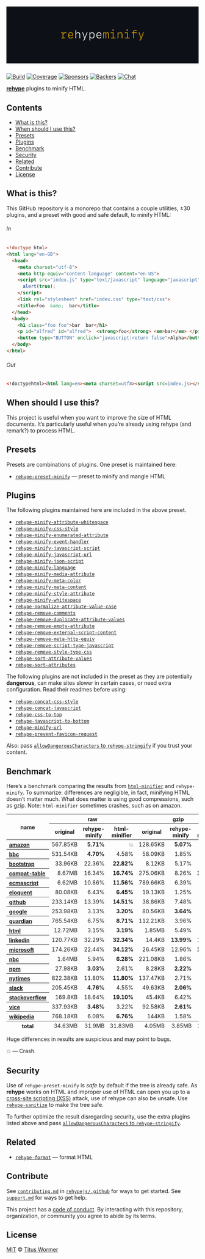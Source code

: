# ![rehype-minify][logo]

[![Build][build-badge]][build]
[![Coverage][coverage-badge]][coverage]
[![Sponsors][sponsors-badge]][collective]
[![Backers][backers-badge]][collective]
[![Chat][chat-badge]][chat]

**[rehype][]** plugins to minify HTML.

## Contents

* [What is this?](#what-is-this)
* [When should I use this?](#when-should-i-use-this)
* [Presets](#presets)
* [Plugins](#plugins)
* [Benchmark](#benchmark)
* [Security](#security)
* [Related](#related)
* [Contribute](#contribute)
* [License](#license)

## What is this?

This GitHub repository is a monorepo that contains a couple utilities, ±30
plugins, and a preset with good and safe default, to minify HTML:

###### In

```html
<!doctype html>
<html lang="en-GB">
  <head>
    <meta charset="utf-8">
    <meta http-equiv="content-language" content="en-US">
    <script src="index.js" type="text/javascript" language="javascript">
      alert(true);
    </script>
    <link rel="stylesheet" href="index.css" type="text/css">
    <title>Foo  &amp;  bar</title>
  </head>
  <body>
    <h1 class="foo foo">bar  bar</h1>
    <p id="alfred" id="alfred">  <strong>foo</strong> <em>bar</em> </p>
    <button type="BUTTON" onclick="javascript:return false">Alpha</button>
  </body>
</html>
```

###### Out

```html
<!doctypehtml><html lang=en><meta charset=utf8><script src=index.js></script><link href=index.css rel=stylesheet><title>Foo &#38 bar</title><h1 class=foo>bar bar</h1><p id=alfred><strong>foo</strong> <em>bar</em></p><button onclick=return!1 type=button>Alpha</button>
```

## When should I use this?

This project is useful when you want to improve the size of HTML documents.
It’s particularly useful when you’re already using rehype (and remark?) to
process HTML.

## Presets

Presets are combinations of plugins.
One preset is maintained here:

* [`rehype-preset-minify`][rehype-preset-minify]
  — preset to minify and mangle HTML

## Plugins

The following plugins maintained here are included in the above preset.

<!--
  👉 **Note**: the following list is automatically generated.
-->

<!--plugins-core start-->

* [`rehype-minify-attribute-whitespace`](./packages/rehype-minify-attribute-whitespace)
* [`rehype-minify-css-style`](./packages/rehype-minify-css-style)
* [`rehype-minify-enumerated-attribute`](./packages/rehype-minify-enumerated-attribute)
* [`rehype-minify-event-handler`](./packages/rehype-minify-event-handler)
* [`rehype-minify-javascript-script`](./packages/rehype-minify-javascript-script)
* [`rehype-minify-javascript-url`](./packages/rehype-minify-javascript-url)
* [`rehype-minify-json-script`](./packages/rehype-minify-json-script)
* [`rehype-minify-language`](./packages/rehype-minify-language)
* [`rehype-minify-media-attribute`](./packages/rehype-minify-media-attribute)
* [`rehype-minify-meta-color`](./packages/rehype-minify-meta-color)
* [`rehype-minify-meta-content`](./packages/rehype-minify-meta-content)
* [`rehype-minify-style-attribute`](./packages/rehype-minify-style-attribute)
* [`rehype-minify-whitespace`](./packages/rehype-minify-whitespace)
* [`rehype-normalize-attribute-value-case`](./packages/rehype-normalize-attribute-value-case)
* [`rehype-remove-comments`](./packages/rehype-remove-comments)
* [`rehype-remove-duplicate-attribute-values`](./packages/rehype-remove-duplicate-attribute-values)
* [`rehype-remove-empty-attribute`](./packages/rehype-remove-empty-attribute)
* [`rehype-remove-external-script-content`](./packages/rehype-remove-external-script-content)
* [`rehype-remove-meta-http-equiv`](./packages/rehype-remove-meta-http-equiv)
* [`rehype-remove-script-type-javascript`](./packages/rehype-remove-script-type-javascript)
* [`rehype-remove-style-type-css`](./packages/rehype-remove-style-type-css)
* [`rehype-sort-attribute-values`](./packages/rehype-sort-attribute-values)
* [`rehype-sort-attributes`](./packages/rehype-sort-attributes)

<!--plugins-core end-->

The following plugins are not included in the preset as they are potentially
**dangerous**, can make sites slower in certain cases, or need extra
configuration.
Read their readmes before using:

<!--
  👉 **Note**: the following list is automatically generated.
-->

<!--plugins-other start-->

* [`rehype-concat-css-style`](./packages/rehype-concat-css-style)
* [`rehype-concat-javascript`](./packages/rehype-concat-javascript)
* [`rehype-css-to-top`](./packages/rehype-css-to-top)
* [`rehype-javascript-to-bottom`](./packages/rehype-javascript-to-bottom)
* [`rehype-minify-url`](./packages/rehype-minify-url)
* [`rehype-prevent-favicon-request`](./packages/rehype-prevent-favicon-request)

<!--plugins-other end-->

Also: pass [`allowDangerousCharacters` to `rehype-stringify`][rehype-stringify]
if you trust your content.

## Benchmark

Here’s a benchmark comparing the results from [`html-minifier`][html-minifier]
and `rehype-minify`.
To summarize: differences are negligible, in fact, minifying HTML doesn’t matter
much.
What does matter is using good compressions, such as gzip.
Note: `html-minifier` sometimes crashes, such as on amazon.

<!--benchmark start-->

<table>
<thead>
  <tr>
    <th rowspan="2">name</th>
    <th colspan="3">raw</th>
    <th colspan="3">gzip</th>
  </tr>
  <tr>
    <th>original</th>
    <th>rehype-minify</th>
    <th>html-minifier</th>
    <th>original</th>
    <th>rehype-minify</th>
    <th>html-minifier</th>
  </tr>
</thead>
<tbody>
  <tr>
    <th scope="row" align="left"><a href="https://www.amazon.co.uk/">amazon</a></th>
    <td align="right">567.85KB</td>
    <td align="right"><b>5.71%</b></td>
    <td align="right">💥</td>
    <td align="right">128.65KB</td>
    <td align="right"><b>5.07%</b></td>
    <td align="right">💥</td>
  </tr>
  <tr>
    <th scope="row" align="left"><a href="https://www.bbc.co.uk/">bbc</a></th>
    <td align="right">531.54KB</td>
    <td align="right"><b>4.70%</b></td>
    <td align="right">4.58%</td>
    <td align="right">58.09KB</td>
    <td align="right">1.85%</td>
    <td align="right"><b>1.96%</b></td>
  </tr>
  <tr>
    <th scope="row" align="left"><a href="https://getbootstrap.com/docs/4.4/getting-started/introduction/">bootstrap</a></th>
    <td align="right">33.96KB</td>
    <td align="right">22.36%</td>
    <td align="right"><b>22.82%</b></td>
    <td align="right">8.12KB</td>
    <td align="right">5.17%</td>
    <td align="right"><b>5.36%</b></td>
  </tr>
  <tr>
    <th scope="row" align="left"><a href="https://kangax.github.io/compat-table/es6/">compat-table</a></th>
    <td align="right">8.67MB</td>
    <td align="right">16.34%</td>
    <td align="right"><b>16.74%</b></td>
    <td align="right">275.06KB</td>
    <td align="right">8.26%</td>
    <td align="right"><b>10.06%</b></td>
  </tr>
  <tr>
    <th scope="row" align="left"><a href="https://tc39.es/ecma262/">ecmascript</a></th>
    <td align="right">6.62MB</td>
    <td align="right">10.86%</td>
    <td align="right"><b>11.56%</b></td>
    <td align="right">789.66KB</td>
    <td align="right">6.39%</td>
    <td align="right"><b>6.60%</b></td>
  </tr>
  <tr>
    <th scope="row" align="left"><a href="https://eloquentjavascript.net/20_node.html">eloquent</a></th>
    <td align="right">80.08KB</td>
    <td align="right">6.43%</td>
    <td align="right"><b>6.45%</b></td>
    <td align="right">19.13KB</td>
    <td align="right">1.25%</td>
    <td align="right"><b>1.26%</b></td>
  </tr>
  <tr>
    <th scope="row" align="left"><a href="https://github.com">github</a></th>
    <td align="right">233.14KB</td>
    <td align="right">13.39%</td>
    <td align="right"><b>14.51%</b></td>
    <td align="right">38.86KB</td>
    <td align="right">7.48%</td>
    <td align="right"><b>7.91%</b></td>
  </tr>
  <tr>
    <th scope="row" align="left"><a href="https://www.google.com">google</a></th>
    <td align="right">253.98KB</td>
    <td align="right">3.13%</td>
    <td align="right"><b>3.20%</b></td>
    <td align="right">80.56KB</td>
    <td align="right"><b>3.64%</b></td>
    <td align="right">3.63%</td>
  </tr>
  <tr>
    <th scope="row" align="left"><a href="https://www.theguardian.com">guardian</a></th>
    <td align="right">765.54KB</td>
    <td align="right">6.75%</td>
    <td align="right"><b>8.71%</b></td>
    <td align="right">112.21KB</td>
    <td align="right">3.96%</td>
    <td align="right"><b>4.38%</b></td>
  </tr>
  <tr>
    <th scope="row" align="left"><a href="https://html.spec.whatwg.org">html</a></th>
    <td align="right">12.72MB</td>
    <td align="right">3.15%</td>
    <td align="right"><b>3.19%</b></td>
    <td align="right">1.85MB</td>
    <td align="right">5.49%</td>
    <td align="right"><b>5.58%</b></td>
  </tr>
  <tr>
    <th scope="row" align="left"><a href="https://www.linkedin.com/">linkedin</a></th>
    <td align="right">120.77KB</td>
    <td align="right">32.29%</td>
    <td align="right"><b>32.34%</b></td>
    <td align="right">14.4KB</td>
    <td align="right"><b>13.99%</b></td>
    <td align="right">13.91%</td>
  </tr>
  <tr>
    <th scope="row" align="left"><a href="https://www.microsoft.com">microsoft</a></th>
    <td align="right">174.26KB</td>
    <td align="right">22.44%</td>
    <td align="right"><b>34.12%</b></td>
    <td align="right">26.45KB</td>
    <td align="right">12.96%</td>
    <td align="right"><b>15.45%</b></td>
  </tr>
  <tr>
    <th scope="row" align="left"><a href="https://www.nbc.com">nbc</a></th>
    <td align="right">1.64MB</td>
    <td align="right">5.94%</td>
    <td align="right"><b>6.28%</b></td>
    <td align="right">221.08KB</td>
    <td align="right">1.86%</td>
    <td align="right"><b>1.92%</b></td>
  </tr>
  <tr>
    <th scope="row" align="left"><a href="https://www.npmjs.com">npm</a></th>
    <td align="right">27.98KB</td>
    <td align="right"><b>3.03%</b></td>
    <td align="right">2.61%</td>
    <td align="right">8.28KB</td>
    <td align="right"><b>2.22%</b></td>
    <td align="right">2.01%</td>
  </tr>
  <tr>
    <th scope="row" align="left"><a href="https://www.nytimes.com">nytimes</a></th>
    <td align="right">822.38KB</td>
    <td align="right">11.80%</td>
    <td align="right"><b>11.80%</b></td>
    <td align="right">137.47KB</td>
    <td align="right">2.71%</td>
    <td align="right"><b>2.72%</b></td>
  </tr>
  <tr>
    <th scope="row" align="left"><a href="https://slack.com">slack</a></th>
    <td align="right">205.45KB</td>
    <td align="right"><b>4.76%</b></td>
    <td align="right">4.55%</td>
    <td align="right">49.63KB</td>
    <td align="right"><b>2.06%</b></td>
    <td align="right">1.98%</td>
  </tr>
  <tr>
    <th scope="row" align="left"><a href="https://stackoverflow.com">stackoverflow</a></th>
    <td align="right">169.8KB</td>
    <td align="right">18.64%</td>
    <td align="right"><b>19.10%</b></td>
    <td align="right">45.4KB</td>
    <td align="right">6.42%</td>
    <td align="right"><b>6.67%</b></td>
  </tr>
  <tr>
    <th scope="row" align="left"><a href="https://www.vice.com">vice</a></th>
    <td align="right">337.93KB</td>
    <td align="right"><b>3.48%</b></td>
    <td align="right">3.22%</td>
    <td align="right">92.58KB</td>
    <td align="right"><b>2.61%</b></td>
    <td align="right">2.52%</td>
  </tr>
  <tr>
    <th scope="row" align="left"><a href="https://en.wikipedia.org/wiki/President_of_the_United_States">wikipedia</a></th>
    <td align="right">768.18KB</td>
    <td align="right">6.08%</td>
    <td align="right"><b>6.76%</b></td>
    <td align="right">144KB</td>
    <td align="right">1.58%</td>
    <td align="right"><b>1.77%</b></td>
  </tr>
</tbody>
<tfoot>
  <tr>
    <th scope="row">total</th>
    <td align="right">34.63MB</td>
    <td align="right">31.9MB</td>
    <td align="right">31.83MB</td>
    <td align="right">4.05MB</td>
    <td align="right">3.85MB</td>
    <td align="right">3.85MB</td>
  </tr>
</tfoot>
</table>

<!--benchmark end-->

Huge differences in results are suspicious and may point to bugs.

💥 — Crash.

## Security

Use of `rehype-preset-minify` is *safe* by default if the tree is already safe.
As **rehype** works on HTML and improper use of HTML can open you up to a
[cross-site scripting (XSS)][xss] attack, use of rehype can also be unsafe.
Use [`rehype-sanitize`][rehype-sanitize] to make the tree safe.

To further optimize the result disregarding security, use the extra plugins
listed above and pass [`allowDangerousCharacters` to
`rehype-stringify`][rehype-stringify].

## Related

* [`rehype-format`](https://github.com/rehypejs/rehype-format)
  — format HTML

## Contribute

See [`contributing.md`][contributing] in [`rehypejs/.github`][health] for ways
to get started.
See [`support.md`][support] for ways to get help.

This project has a [code of conduct][coc].
By interacting with this repository, organization, or community you agree to
abide by its terms.

## License

[MIT][license] © [Titus Wormer][author]

<!-- Definitions -->

[build-badge]: https://github.com/rehypejs/rehype-minify/workflows/main/badge.svg

[build]: https://github.com/rehypejs/rehype-minify/actions

[coverage-badge]: https://img.shields.io/codecov/c/github/rehypejs/rehype-minify.svg

[coverage]: https://codecov.io/github/rehypejs/rehype-minify

[sponsors-badge]: https://opencollective.com/unified/sponsors/badge.svg

[backers-badge]: https://opencollective.com/unified/backers/badge.svg

[collective]: https://opencollective.com/unified

[chat-badge]: https://img.shields.io/badge/chat-discussions-success.svg

[chat]: https://github.com/rehypejs/rehype/discussions

[health]: https://github.com/rehypejs/.github

[contributing]: https://github.com/rehypejs/.github/blob/main/contributing.md

[support]: https://github.com/rehypejs/.github/blob/main/support.md

[coc]: https://github.com/rehypejs/.github/blob/main/code-of-conduct.md

[license]: license

[author]: https://wooorm.com

[logo]: https://raw.githubusercontent.com/rehypejs/rehype-minify/6f0f096/logo.svg?sanitize=true

[rehype]: https://github.com/rehypejs/rehype

[xss]: https://en.wikipedia.org/wiki/Cross-site_scripting

[rehype-sanitize]: https://github.com/rehypejs/rehype-sanitize

[rehype-preset-minify]: https://github.com/rehypejs/rehype-minify/tree/main/packages/rehype-preset-minify

[rehype-stringify]: https://github.com/rehypejs/rehype/tree/main/packages/rehype-stringify#api

[html-minifier]: https://github.com/kangax/html-minifier
